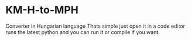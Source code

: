 # KM-H-to-MPH
Converter in Hungarian language
Thats simple just open it in a code editor runs the latest python and you can run it or compile if you want.

